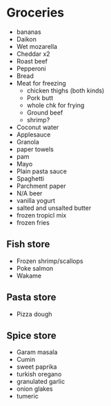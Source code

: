 # Groceries

- bananas
- Daikon
- Wet mozarella
- Cheddar x2
- Roast beef
- Pepperoni
- Bread
- Meat for freezing
  - chicken thighs (both kinds)
  - Pork butt
  - whole chk for frying
  - Ground beef
  - shrimp?
- Coconut water
- Applesauce
- Granola
- paper towels
- pam
- Mayo
- Plain pasta sauce
- Spaghetti
- Parchment paper
- N/A beer
- vanilla yogurt
- salted and unsalted butter
- frozen tropicl mix
- frozen fries

## Fish store

- Frozen shrimp/scallops
- Poke salmon
- Wakame

## Pasta store

- Pizza dough

## Spice store

- Garam masala
- Cumin
- sweet paprika
- turkish oregano
- granulated garlic
- onion glakes
- tumeric
